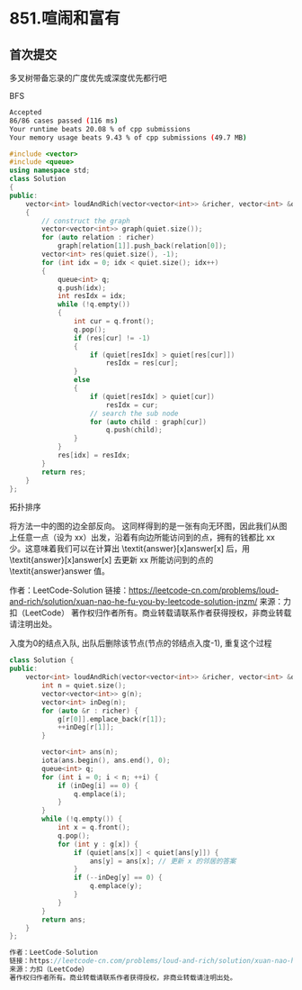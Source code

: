 # 851.喧闹和富有

## 首次提交

多叉树带备忘录的广度优先或深度优先都行吧

BFS

```sh
Accepted
86/86 cases passed (116 ms)
Your runtime beats 20.08 % of cpp submissions
Your memory usage beats 9.43 % of cpp submissions (49.7 MB)
```

```c++
#include <vector>
#include <queue>
using namespace std;
class Solution
{
public:
    vector<int> loudAndRich(vector<vector<int>> &richer, vector<int> &quiet)
    {
        // construct the graph
        vector<vector<int>> graph(quiet.size());
        for (auto relation : richer)
            graph[relation[1]].push_back(relation[0]);
        vector<int> res(quiet.size(), -1);
        for (int idx = 0; idx < quiet.size(); idx++)
        {
            queue<int> q;
            q.push(idx);
            int resIdx = idx;
            while (!q.empty())
            {
                int cur = q.front();
                q.pop();
                if (res[cur] != -1)
                {
                    if (quiet[resIdx] > quiet[res[cur]])
                        resIdx = res[cur];
                }
                else
                {
                    if (quiet[resIdx] > quiet[cur])
                        resIdx = cur;
                    // search the sub node
                    for (auto child : graph[cur])
                        q.push(child);
                }
            }
            res[idx] = resIdx;
        }
        return res;
    }
};
```

拓扑排序

将方法一中的图的边全部反向。
这同样得到的是一张有向无环图，因此我们从图上任意一点（设为 xx）出发，沿着有向边所能访问到的点，拥有的钱都比 xx 少。这意味着我们可以在计算出 \textit{answer}[x]answer[x] 后，用 \textit{answer}[x]answer[x] 去更新 xx 所能访问到的点的 \textit{answer}answer 值。

作者：LeetCode-Solution
链接：https://leetcode-cn.com/problems/loud-and-rich/solution/xuan-nao-he-fu-you-by-leetcode-solution-jnzm/
来源：力扣（LeetCode）
著作权归作者所有。商业转载请联系作者获得授权，非商业转载请注明出处。

入度为0的结点入队, 出队后删除该节点(节点的邻结点入度-1), 重复这个过程

```c++
class Solution {
public:
    vector<int> loudAndRich(vector<vector<int>> &richer, vector<int> &quiet) {
        int n = quiet.size();
        vector<vector<int>> g(n);
        vector<int> inDeg(n);
        for (auto &r : richer) {
            g[r[0]].emplace_back(r[1]);
            ++inDeg[r[1]];
        }

        vector<int> ans(n);
        iota(ans.begin(), ans.end(), 0);
        queue<int> q;
        for (int i = 0; i < n; ++i) {
            if (inDeg[i] == 0) {
                q.emplace(i);
            }
        }
        while (!q.empty()) {
            int x = q.front();
            q.pop();
            for (int y : g[x]) {
                if (quiet[ans[x]] < quiet[ans[y]]) {
                    ans[y] = ans[x]; // 更新 x 的邻居的答案
                }
                if (--inDeg[y] == 0) {
                    q.emplace(y);
                }
            }
        }
        return ans;
    }
};

作者：LeetCode-Solution
链接：https://leetcode-cn.com/problems/loud-and-rich/solution/xuan-nao-he-fu-you-by-leetcode-solution-jnzm/
来源：力扣（LeetCode）
著作权归作者所有。商业转载请联系作者获得授权，非商业转载请注明出处。
```